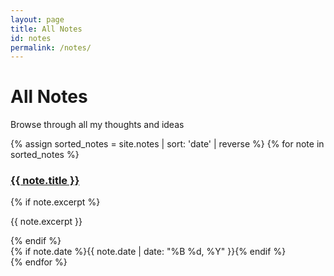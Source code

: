 ```yaml
---
layout: page
title: All Notes
id: notes
permalink: /notes/
---
```


<div class="hero-section">
  <h1 class="hero-title">All <span class="accent">Notes</span></h1>
  <p class="hero-subtitle">Browse through all my thoughts and ideas</p>
</div>

<section class="notes-section">
  <div class="notes-grid">
    {% assign sorted_notes = site.notes | sort: 'date' | reverse %}
    {% for note in sorted_notes %}
      <article class="note-card">
        <div class="note-card-content">
          <h3 class="note-card-title">
            <a class="internal-link" href="{{ note.url }}">{{ note.title }}</a>
          </h3>
          {% if note.excerpt %}
            <p class="note-card-excerpt">{{ note.excerpt }}</p>
          {% endif %}
          <div class="note-card-meta">
            {% if note.date %}{{ note.date | date: "%B %d, %Y" }}{% endif %}
          </div>
        </div>
      </article>
    {% endfor %}
  </div>
</section> 